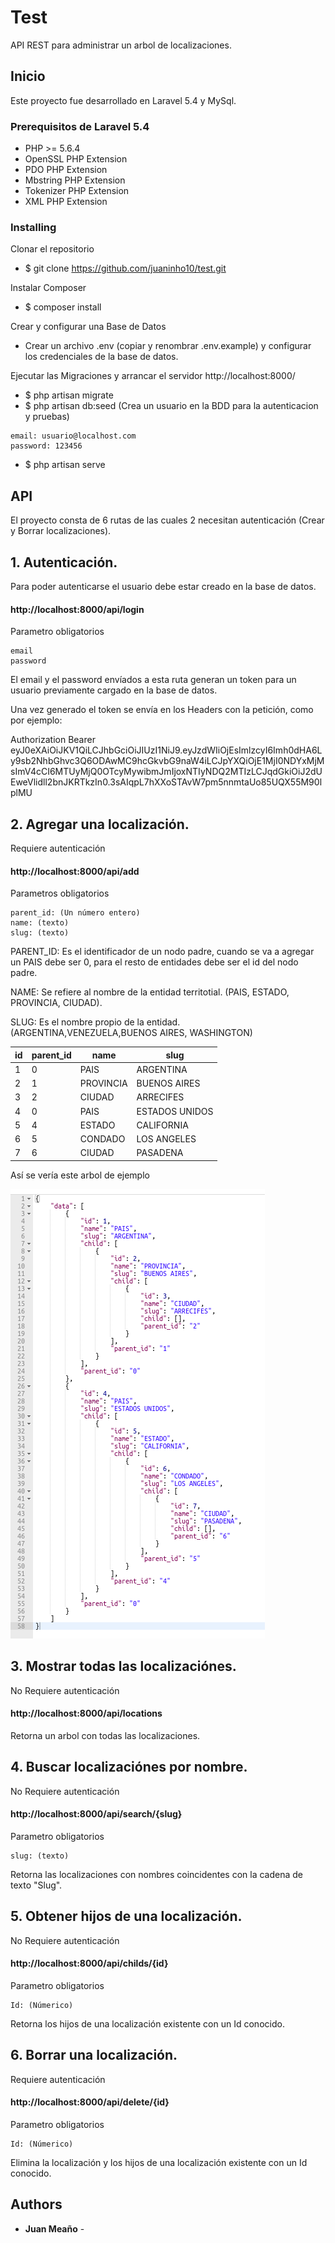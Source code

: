 # Test

API REST para administrar un arbol de localizaciones.

## Inicio

Este proyecto fue desarrollado en Laravel 5.4 y MySql.

### Prerequisitos de Laravel 5.4


- PHP >= 5.6.4
- OpenSSL PHP Extension
- PDO PHP Extension
- Mbstring PHP Extension
- Tokenizer PHP Extension
- XML PHP Extension


### Installing

Clonar el repositorio

- $ git clone https://github.com/juaninho10/test.git

Instalar Composer

- $ composer install

Crear y configurar una Base de Datos

- Crear un archivo .env (copiar y renombrar .env.example) y configurar los credenciales de la base de datos.

Ejecutar las Migraciones y arrancar el servidor http://localhost:8000/

- $ php artisan migrate
- $ php artisan db:seed (Crea un usuario en la BDD para la autenticacion y pruebas)
```
email: usuario@localhost.com
password: 123456

```
- $ php artisan serve


## API

El proyecto consta de 6 rutas de las cuales 2 necesitan autenticación (Crear y Borrar localizaciones).

## 1. Autenticación.

Para poder autenticarse el usuario debe estar creado en la base de datos.

#### http://localhost:8000/api/login

Parametro obligatorios

```
email
password
```
El email y el password envíados a esta ruta generan un token para un usuario previamente cargado en la base de datos.

Una vez generado el token se envía en los Headers con la petición, como por ejemplo:

Authorization Bearer eyJ0eXAiOiJKV1QiLCJhbGciOiJIUzI1NiJ9.eyJzdWIiOjEsImlzcyI6Imh0dHA6Ly9sb2NhbGhvc3Q6ODAwMC9hcGkvbG9naW4iLCJpYXQiOjE1MjI0NDYxMjMsImV4cCI6MTUyMjQ0OTcyMywibmJmIjoxNTIyNDQ2MTIzLCJqdGkiOiJ2dUEweVlidll2bnJKRTkzIn0.3sAIqpL7hXXoSTAvW7pm5nnmtaUo85UQX55M90lplMU


## 2. Agregar una localización.

Requiere autenticación

#### http://localhost:8000/api/add

Parametros obligatorios

```
parent_id: (Un número entero)
name: (texto)
slug: (texto)

```
PARENT_ID: Es el identificador de un nodo padre, cuando se va a agregar un PAIS debe ser 0, para el resto de entidades debe ser el id del nodo padre.

NAME: Se refiere al nombre de la entidad territotial. (PAIS, ESTADO, PROVINCIA, CIUDAD).

SLUG: Es el nombre propio de la entidad. (ARGENTINA,VENEZUELA,BUENOS AIRES, WASHINGTON)

| id  | parent_id  | name  | slug  |
| ------------ | ------------ | ------------ | ------------ |
| 1  | 0  | PAIS  | ARGENTINA  |
| 2 | 1  | PROVINCIA  | BUENOS AIRES  |
| 3  | 2  | CIUDAD  | ARRECIFES  |
| 4  | 0  | PAIS  | ESTADOS UNIDOS  |
| 5  | 4  | ESTADO  | CALIFORNIA  |
| 6  | 5  | CONDADO  | LOS ANGELES  |
|  7 | 6  | CIUDAD  | PASADENA  |

Así se vería este arbol de ejemplo

![Alt text](/public/img/locationsTree.png)

## 3. Mostrar todas las localizaciónes.

No Requiere autenticación

#### http://localhost:8000/api/locations

Retorna un arbol con todas las localizaciones.

## 4. Buscar localizaciónes por nombre.

No Requiere autenticación

#### http://localhost:8000/api/search/{slug}

Parametro obligatorios

```
slug: (texto)

```
Retorna las localizaciones con nombres coincidentes con la cadena de texto "Slug".

## 5. Obtener hijos de una localización.

No Requiere autenticación

#### http://localhost:8000/api/childs/{id}

Parametro obligatorios

```
Id: (Númerico)
```
Retorna los hijos de una localización existente con un Id conocido.

## 6. Borrar una localización.

Requiere autenticación

#### http://localhost:8000/api/delete/{id}

Parametro obligatorios

```
Id: (Númerico)

```
Elimina la localización y los hijos de una localización existente con un Id conocido.


## Authors

* **Juan Meaño** - 
